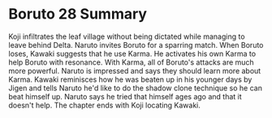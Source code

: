 Boruto 28 Summary
=================

Koji infiltrates the leaf village without being dictated
while managing to leave behind Delta. Naruto invites Boruto
for a sparring match. When Boruto loses, Kawaki suggests that
he use Karma. He activates his own Karma to help Boruto with
resonance. With Karma, all of Boruto's attacks are much
more powerful. Naruto is impressed and says they should learn
more about Karma. Kawaki reminisces how he was beaten up in
his younger days by Jigen  and tells Naruto he'd like to do the shadow
clone technique so he can beat himself up. Naruto says he
tried that himself ages ago and that it doesn't help.
The chapter ends with Koji locating Kawaki.

